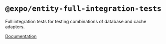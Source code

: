 # `@expo/entity-full-integration-tests`

Full integration tests for testing combinations of database and cache adapters.

[Documentation](https://expo.github.io/entity/modules/_expo_entity_full_integration_tests.html)